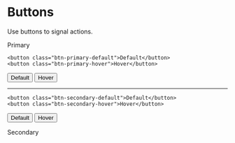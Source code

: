 # Buttons

Use buttons to signal actions.

Primary

```
<button class="btn-primary-default">Default</button>
<button class="btn-primary-hover">Hover</button>
```
<button class="btn-primary-default">Default</button>
<button class="btn-primary-hover">Hover</button>


<hr>

```
<button class="btn-secondary-default">Default</button>
<button class="btn-secondary-hover">Hover</button>
```

<button class="btn-secondary-default">Default</button>
<button class="btn-secondary-hover">Hover</button>

Secondary